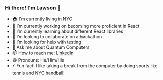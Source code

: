 ### Hi there! I'm Lawson 👋

- 🏠 I'm currently living in NYC
- 🔭 I’m currently working on becoming more proficient in React
- 🌱 I’m currently learning about different React libraries
- 👯 I’m looking to collaborate on a hackathon
- 🤔 I’m looking for help with testing
- 💬 Ask me about Quantum Computers
- 📫 How to reach me: [LinkedIn](https://www.linkedin.com/in/lawsonhung/) 
- 😄 Pronouns: He/Him/His
- ⚡ Fun fact: I like taking a break from the computer by doing sports like tennis and NYC handball!
